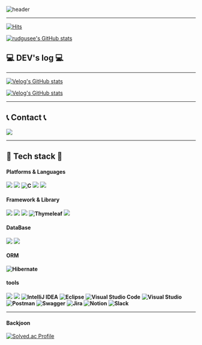 ![header](https://capsule-render.vercel.app/api?type=waving&color=timeGradient&text=Welcome%20to%20rudgusee's%20GitHub%20&animation=twinkling&fontSize=35&fontAlignY=40&fontAlign=70&height=250)

*****
[![Hits](https://hits.seeyoufarm.com/api/count/incr/badge.svg?url=https%3A%2F%2Fgithub.com%2Frudgusee%2Frudgusee.git&count_bg=%23F08AFF&title_bg=%23555555&icon=github.svg&icon_color=%23E7E7E7&title=GITHUB&edge_flat=false)](https://hits.seeyoufarm.com)

[![rudgusee's GitHub stats](https://github-readme-stats.vercel.app/api?username=rudgusee&include_all_commits=true&theme=nord&hide_border=true&count_private=true)](https://github.com/rudgusee/github-readme-stats)

## 💻 DEV's log 💻
*****
[![Velog's GitHub stats](https://velog-readme-stats.vercel.app/api/badge?name=rudgusee)](https://velog.io/@rudgusee) 

[![Velog's GitHub stats](https://velog-readme-stats.vercel.app/api?name=rudgusee)](https://github.com/rudgusee/velog-readme-stats)

*****

## 📞 Contact 📞
<div style="display:flex; flex-direction:row;">
    <a href="mailto:rudgusee@gmail.com">
        <img src="https://img.shields.io/badge/Gmail-EA4335?style=for-the-badge&logo=Gmail&logoColor=white"> 
    </a>
</div>


*****

## 🔨 Tech stack 🔨
#### Platforms & Languages
**<img src="https://img.shields.io/badge/java-007396?style=for-the-badge&logo=java&logoColor=white">**
**<img src="https://img.shields.io/badge/python-3776AB?style=for-the badge&logo=python&logoColor=white">**
**![C](https://img.shields.io/badge/c-%2300599C.svg?style=for-the-badge&logo=c&logoColor=white)**
**<img src="https://img.shields.io/badge/html5-E34F26?style=for-the-badge&logo=html5&logoColor=white">**
**<img src="https://img.shields.io/badge/css-1572B6?style=for-the-badge&logo=css3&logoColor=white">**
<br>

#### Framework & Library
**<img src="https://img.shields.io/badge/spring-6DB33F?style=for-the-badge&logo=spring&logoColor=white">**
**<img src="https://img.shields.io/badge/springboot-6DB33F?style=for-the-badge&logo=springboot&logoColor=white">**
**<img src="https://img.shields.io/badge/gradle-02303A?style=for-the-badge&logo=gradle&logoColor=white">**
**![Thymeleaf](https://img.shields.io/badge/Thymeleaf-%23005C0F.svg?style=for-the-badge&logo=Thymeleaf&logoColor=white)**
**<img src="https://img.shields.io/badge/bootstrap-7952B3?style=for-the-badge&logo=bootstrap&logoColor=white">**

#### DataBase
**<img src="https://img.shields.io/badge/oracle-F80000?style=for-the-badge&logo=oracle&logoColor=white">**
**<img src="https://img.shields.io/badge/mysql-4479A1?style=for-the-badge&logo=mysql&logoColor=white">**

#### ORM
**![Hibernate](https://img.shields.io/badge/Hibernate-59666C?style=for-the-badge&logo=Hibernate&logoColor=white)**

#### tools 
**<img src="https://img.shields.io/badge/github-181717?style=for-the-badge&logo=github&logoColor=white">**
**<img src="https://img.shields.io/badge/git-F05032?style=for-the-badge&logo=git&logoColor=white">**
**![IntelliJ IDEA](https://img.shields.io/badge/IntelliJIDEA-000000.svg?style=for-the-badge&logo=intellij-idea&logoColor=white)**
**![Eclipse](https://img.shields.io/badge/Eclipse-FE7A16.svg?style=for-the-badge&logo=Eclipse&logoColor=white)**
**![Visual Studio Code](https://img.shields.io/badge/Visual%20Studio%20Code-0078d7.svg?style=for-the-badge&logo=visual-studio-code&logoColor=white)**
**![Visual Studio](https://img.shields.io/badge/Visual%20Studio-5C2D91.svg?style=for-the-badge&logo=visual-studio&logoColor=white)**
**![Postman](https://img.shields.io/badge/Postman-FF6C37?style=for-the-badge&logo=postman&logoColor=white)**
**![Swagger](https://img.shields.io/badge/-Swagger-%23Clojure?style=for-the-badge&logo=swagger&logoColor=white)**
**![Jira](https://img.shields.io/badge/jira-%230A0FFF.svg?style=for-the-badge&logo=jira&logoColor=white)**
**![Notion](https://img.shields.io/badge/Notion-%23000000.svg?style=for-the-badge&logo=notion&logoColor=white)**
**![Slack](https://img.shields.io/badge/Slack-4A154B?style=for-the-badge&logo=slack&logoColor=white)**
<br>

*****
#### Backjoon
[![Solved.ac Profile](http://mazassumnida.wtf/api/generate_badge?boj=rudgusee)](https://solved.ac/rudgusee)<br/>
